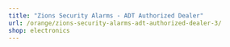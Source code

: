 ```yaml
---
title: "Zions Security Alarms - ADT Authorized Dealer"
url: /orange/zions-security-alarms-adt-authorized-dealer-3/
shop: electronics
---
```

